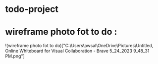# todo-project

# wireframe photo fot to do :

!(wireframe photo fot to do)["C:\Users\awsal\OneDrive\Pictures\Untitled, Online Whiteboard for Visual Collaboration - Brave 5_24_2023 9_48_31 PM.png"]

